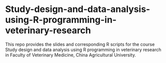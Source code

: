 # Study-design-and-data-analysis-using-R-programming-in-veterinary-research
This repo provides the slides and corresponding R scripts for the course Study design and data analysis using R programming in veterinary research in Faculty of Veterinary Medicine, China Agricultural University.
